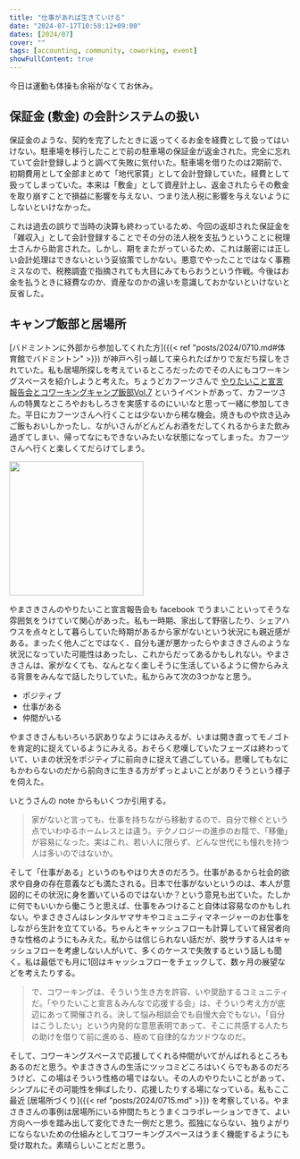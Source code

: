```yaml
---
title: "仕事があれば生きていける"
date: "2024-07-17T10:58:12+09:00"
dates: [2024/07]
cover: ""
tags: [accounting, community, coworking, event]
showFullContent: true
---
```


今日は運動も体操も余裕がなくてお休み。

## 保証金 (敷金) の会計システムの扱い

保証金のような、契約を完了したときに返ってくるお金を経費として扱ってはいけない。駐車場を移行したことで前の駐車場の保証金が返金された。完全に忘れていて会計登録しようと調べて失敗に気付いた。駐車場を借りたのは2期前で、初期費用として全部まとめて「地代家賃」として会計登録していた。経費として扱ってしまっていた。本来は「敷金」として資産計上し、返金されたらその敷金を取り崩すことで損益に影響を与えない、つまり法人税に影響を与えないようにしないといけなかった。

これは過去の誤りで当時の決算も終わっているため、今回の返却された保証金を「雑収入」として会計登録することでその分の法人税を支払うということに税理士さんから助言された。しかし、期をまたがっているため、これは厳密には正しい会計処理はできないという妥協策でしかない。悪意でやったことではなく事務ミスなので、税務調査で指摘されても大目にみてもらおうという作戦。今後はお金を払うときに経費なのか、資産なのかの違いを意識しておかないといけないと反省した。

## キャンプ飯部と居場所

[バドミントンに外部から参加してくれた方]({{< ref "posts/2024/0710.md#体育館でバドミントン" >}}) が神戸へ引っ越して来られたばかりで友だち探しをされていた。私も居場所探しを考えているところだったのでその人にもコワーキングスペースを紹介しようと考えた。ちょうどカフーツさんで [やりたいこと宣言報告会とコワーキングキャンプ飯部Vol.7](https://note.com/kanzan10to9/n/nc9612b860ee1) というイベントがあって、カフーツさんの特異なところやおもしろさを実感するのにいいなと思って一緒に参加してきた。平日にカフーツさんへ行くことは少ないから稀な機会。焼きものや炊き込みご飯もおいしかったし、ながいさんがどんどんお酒をだしてくれるからまた飲み過ぎてしまい、帰ってなにもできないみたいな状態になってしまった。カフーツさんへ行くと楽しくてだらけてしまう。

<img src="https://assets.st-note.com/img/1721296665240-kclOSsfQH6.jpg?width=2000&height=2000&fit=bounds&quality=85" width=240>

やまさきさんのやりたいこと宣言報告会も facebook でうまいこといってそうな雰囲気をうけていて関心があった。私も一時期、家出して野宿したり、シェアハウスを点々として暮らしていた時期があるから家がないという状況にも親近感がある。まったく他人ごとではなく、自分も運が悪かったらやまさきさんのような状況になっていた可能性はあったし、これからだってあるかもしれない。やまさきさんは、家がなくても、なんとなく楽しそうに生活しているように傍からみえる背景をみんなで話したりしていた。私からみて次の3つかなと思う。

* ポジティブ
* 仕事がある
* 仲間がいる

やまさきさんもいろいろ訳ありなようにはみえるが、いまは開き直ってモノゴトを肯定的に捉えているようにみえる。おそらく悲嘆していたフェーズは終わっていて、いまの状況をポジティブに前向きに捉えて過ごしている。悲嘆してもなにもかわらないのだから前向きに生きる方がずっとよいことがありそうという様子を伺えた。

いとうさんの note からもいくつか引用する。

> 家がないと言っても、仕事を持ちながら移動するので、自分で稼ぐという点でいわゆるホームレスとは違う。テクノロジーの進歩のお陰で、「移働」が容易になった。実はこれ、若い人に限らず、どんな世代にも憧れを持つ人は多いのではないか。

そして「仕事がある」というのもやはり大きのだろう。仕事があるから社会的欲求や自身の存在意義なども満たされる。日本で仕事がないというのは、本人が意図的にその状況に身を置いているのではないか？という意見も出ていた。たしかに何でもいいから働こうと思えば、仕事をみつけること自体は容易なのかもしれない。やまさきさんはレンタルヤマサキやコミュニティマネージャーのお仕事をしながら生計を立てている。ちゃんとキャッシュフローも計算していて経営者向きな性格のようにもみえた。私からは信じられない話だが、脱サラする人はキャッシュフローを考慮しない人がいて、多くのケースで失敗するという話しも聞く。私は最低でも月に1回はキャッシュフローをチェックして、数ヶ月の展望などを考えたりする。

> で、コワーキングは、そういう生き方を許容、いや奨励するコミュニティだ。「やりたいこと宣言＆みんなで応援する会」は、そういう考え方が底辺にあって開催される。決して悩み相談会でも自慢大会でもない。「自分はこうしたい」という内発的な意思表明であって、そこに共感する人たちの助けを借りて前に進める、極めて自律的なカツドウなのだ。

そして、コワーキングスペースで応援してくれる仲間がいてがんばれるところもあるのだと思う。やまさきさんの生活にツッコミどころはいくらでもあるのだろうけど、この場はそういう性格の場ではない。その人のやりたいことがあって、シンプルにその可能性を伸ばしたり、応援したりする場になっている。私もここ最近 [居場所づくり]({{< ref "posts/2024/0715.md" >}}) を考察している。やまさきさんの事例は居場所にいる仲間たちとうまくコラボレーションできて、よい方向へ一歩を踏み出して変化できた一例だと思う。孤独にならない、独りよがりにならないための仕組みとしてコワーキングスペースはうまく機能するようにも受け取れた。素晴らしいことだと思う。
